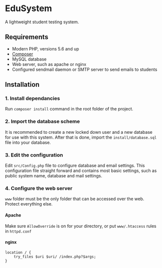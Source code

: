 # EduSystem

A lightweight student testing system.

## Requirements

- Modern PHP, versions 5.6 and up
- [Composer](https://getcomposer.org/)
- MySQL database
- Web server, such as apache or nginx
- Configured sendmail daemon or SMTP server to send emails to students

## Installation

### 1. Install dependancies

Run `composer install` command in the root folder of the project.

### 2. Import the database scheme

It is recommended to create a new locked down user and a new database for use with this system.
After that is done, import the `install/database.sql` file into your database.

### 3. Edit the configuration

Edit `src/Config.php` file to configure database and email settings.
This configuration file straight forward and contains most basic settings, such as
public system name, database and mail settings.

### 4. Configure the web server

`www` folder must be the only folder that can be accessed over the web. Protect everything else.

#### Apache
Make sure `AllowOverride` is on for your directory, or put `www/.htaccess` rules in `httpd.conf`

#### nginx
```nginx
location / {
	try_files $uri $uri/ /index.php?$args;
}
```
